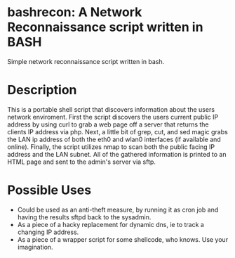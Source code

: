 # bashrecon: A Network Reconnaissance script written in BASH
Simple network reconnaissance script written in bash.

# Description
This is a portable shell script that discovers information about the users network enviroment. First the script discovers the users current public IP address by using curl to grab a web page off a server that returns the clients IP address via php. Next, a little bit of grep, cut, and sed magic grabs the LAN ip address of both the eth0 and wlan0 interfaces (if available and online). Finally, the script utilizes nmap to scan both the public facing IP address and the LAN subnet. All of the gathered information is printed to an HTML page and sent to the admin's server via sftp.

# Possible Uses
* Could be used as an anti-theft measure, by running it as cron job and having the results sftpd back to the sysadmin. 
* As a piece of a hacky replacement for dynamic dns, ie to track a changing IP address.
* As a piece of a wrapper script for some shellcode, who knows. Use your imagination.
